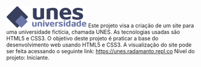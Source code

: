 ![](img/logo.png)
Este projeto visa a criação de um site para uma universidade fictícia, chamada UNES. As tecnologias usadas são HTML5 e CSS3.
O objetivo deste projeto é praticar a base do desenvolvimento web usando HTML5 e CSS3.
A visualização do site pode ser feita acessando o seguinte link: https://unes.radamanto.repl.co
Nível do projeto: Iniciante.
